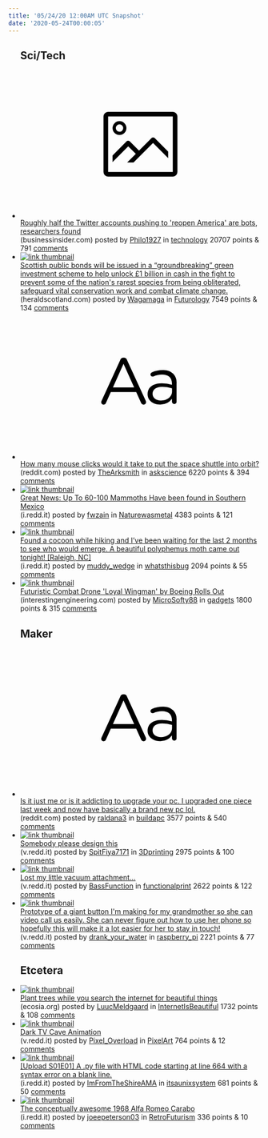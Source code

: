 ```yaml
---
title: '05/24/20 12:00AM UTC Snapshot'
date: '2020-05-24T00:00:05'
---
```

<ul>
<h2>Sci/Tech</h2>

<li><a href='https://www.businessinsider.com/nearly-half-of-reopen-america-twitter-accounts-are-bots-report-2020-5'><svg version='1.1' viewBox='-34 -14 104 64' preserveAspectRatio='xMidYMid meet' xmlns='http://www.w3.org/2000/svg' xmlns:xlink='http://www.w3.org/1999/xlink'>
    <title>link thumbnail</title>
    <path d='M32,4H4A2,2,0,0,0,2,6V30a2,2,0,0,0,2,2H32a2,2,0,0,0,2-2V6A2,2,0,0,0,32,4ZM4,30V6H32V30Z'></path>
    <path d='M8.92,14a3,3,0,1,0-3-3A3,3,0,0,0,8.92,14Zm0-4.6A1.6,1.6,0,1,1,7.33,11,1.6,1.6,0,0,1,8.92,9.41Z'></path>
    <path d='M22.78,15.37l-5.4,5.4-4-4a1,1,0,0,0-1.41,0L5.92,22.9v2.83l6.79-6.79L16,22.18l-3.75,3.75H15l8.45-8.45L30,24V21.18l-5.81-5.81A1,1,0,0,0,22.78,15.37Z'></path>
    </svg></a><div><div class='linkTitle'><a href='https://www.businessinsider.com/nearly-half-of-reopen-america-twitter-accounts-are-bots-report-2020-5'>Roughly half the Twitter accounts pushing to 'reopen America' are bots, researchers found</a></div>(businessinsider.com) posted by <a href='https://www.reddit.com/user/Philo1927'>Philo1927</a> in <a href='https://www.reddit.com/r/technology'>technology</a> 20707 points & 791 <a href='https://www.reddit.com/r/technology/comments/gp976i/roughly_half_the_twitter_accounts_pushing_to/'>comments</a></div></li>

<li><a href='https://www.heraldscotland.com/news/18470838.bonds-issued-help-unlock-1bn-protect-rare-species/'><img src='https://b.thumbs.redditmedia.com/U76GwEuTofXXF_DfI6ymuw8vU46xDtne3frKqenBAkE.jpg' alt='link thumbnail'></a><div><div class='linkTitle'><a href='https://www.heraldscotland.com/news/18470838.bonds-issued-help-unlock-1bn-protect-rare-species/'>Scottish public bonds will be issued in a “groundbreaking” green investment scheme to help unlock £1 billion in cash in the fight to prevent some of the nation's rarest species from being obliterated, safeguard vital conservation work and combat climate change.</a></div>(heraldscotland.com) posted by <a href='https://www.reddit.com/user/Wagamaga'>Wagamaga</a> in <a href='https://www.reddit.com/r/Futurology'>Futurology</a> 7549 points & 134 <a href='https://www.reddit.com/r/Futurology/comments/gp32k8/scottish_public_bonds_will_be_issued_in_a/'>comments</a></div></li>

<li><a href='https://www.reddit.com/r/askscience/comments/gp3lnx/how_many_mouse_clicks_would_it_take_to_put_the/'><svg version='1.1' viewBox='-34 -12 104 64' preserveAspectRatio='xMidYMid slice' xmlns='http://www.w3.org/2000/svg' xmlns:xlink='http://www.w3.org/1999/xlink'>
    <title>text link thumbnail</title>
    <path d='M12.19,8.84a1.45,1.45,0,0,0-1.4-1h-.12a1.46,1.46,0,0,0-1.42,1L1.14,26.56a1.29,1.29,0,0,0-.14.59,1,1,0,0,0,1,1,1.12,1.12,0,0,0,1.08-.77l2.08-4.65h11l2.08,4.59a1.24,1.24,0,0,0,1.12.83,1.08,1.08,0,0,0,1.08-1.08,1.64,1.64,0,0,0-.14-.57ZM6.08,20.71l4.59-10.22,4.6,10.22Z'>
    </path>
    <path d='M32.24,14.78A6.35,6.35,0,0,0,27.6,13.2a11.36,11.36,0,0,0-4.7,1,1,1,0,0,0-.58.89,1,1,0,0,0,.94.92,1.23,1.23,0,0,0,.39-.08,8.87,8.87,0,0,1,3.72-.81c2.7,0,4.28,1.33,4.28,3.92v.5a15.29,15.29,0,0,0-4.42-.61c-3.64,0-6.14,1.61-6.14,4.64v.05c0,2.95,2.7,4.48,5.37,4.48a6.29,6.29,0,0,0,5.19-2.48V26.9a1,1,0,0,0,1,1,1,1,0,0,0,1-1.06V19A5.71,5.71,0,0,0,32.24,14.78Zm-.56,7.7c0,2.28-2.17,3.89-4.81,3.89-1.94,0-3.61-1.06-3.61-2.86v-.06c0-1.8,1.5-3,4.2-3a15.2,15.2,0,0,1,4.22.61Z'>
    </path>
    </svg></a><div><div class='linkTitle'><a href='https://www.reddit.com/r/askscience/comments/gp3lnx/how_many_mouse_clicks_would_it_take_to_put_the/'>How many mouse clicks would it take to put the space shuttle into orbit?</a></div>(reddit.com) posted by <a href='https://www.reddit.com/user/TheArksmith'>TheArksmith</a> in <a href='https://www.reddit.com/r/askscience'>askscience</a> 6220 points & 394 <a href='https://www.reddit.com/r/askscience/comments/gp3lnx/how_many_mouse_clicks_would_it_take_to_put_the/'>comments</a></div></li>

<li><a href='https://i.redd.it/4nrwpbv6zg051.jpg'><img src='https://b.thumbs.redditmedia.com/IkWMVkLiDi18deTh-ids0T8vc14quI5-DK8i5syZfdU.jpg' alt='link thumbnail'></a><div><div class='linkTitle'><a href='https://i.redd.it/4nrwpbv6zg051.jpg'>Great News: Up To 60-100 Mammoths Have been found in Southern Mexico</a></div>(i.redd.it) posted by <a href='https://www.reddit.com/user/fwzain'>fwzain</a> in <a href='https://www.reddit.com/r/Naturewasmetal'>Naturewasmetal</a> 4383 points & 121 <a href='https://www.reddit.com/r/Naturewasmetal/comments/gp12ad/great_news_up_to_60100_mammoths_have_been_found/'>comments</a></div></li>

<li><a href='https://i.redd.it/bqz3291oof051.jpg'><img src='https://a.thumbs.redditmedia.com/pZ6zYjjJtYoiIq1foBFh1-8jXEhPbrgKA0vHIKLt4k4.jpg' alt='link thumbnail'></a><div><div class='linkTitle'><a href='https://i.redd.it/bqz3291oof051.jpg'>Found a cocoon while hiking and I’ve been waiting for the last 2 months to see who would emerge. A beautiful polyphemus moth came out tonight! [Raleigh, NC]</a></div>(i.redd.it) posted by <a href='https://www.reddit.com/user/muddy_wedge'>muddy_wedge</a> in <a href='https://www.reddit.com/r/whatsthisbug'>whatsthisbug</a> 2094 points & 55 <a href='https://www.reddit.com/r/whatsthisbug/comments/goxw1f/found_a_cocoon_while_hiking_and_ive_been_waiting/'>comments</a></div></li>

<li><a href='https://interestingengineering.com/futuristic-combat-drone-loyal-wingman-by-boeing-rolls-out'><img src='https://b.thumbs.redditmedia.com/kWrbn8QXw1WgayxKwAjRyysV6bTeMy68t3m4W48My5A.jpg' alt='link thumbnail'></a><div><div class='linkTitle'><a href='https://interestingengineering.com/futuristic-combat-drone-loyal-wingman-by-boeing-rolls-out'>Futuristic Combat Drone 'Loyal Wingman' by Boeing Rolls Out</a></div>(interestingengineering.com) posted by <a href='https://www.reddit.com/user/MicroSofty88'>MicroSofty88</a> in <a href='https://www.reddit.com/r/gadgets'>gadgets</a> 1800 points & 315 <a href='https://www.reddit.com/r/gadgets/comments/gp8xtg/futuristic_combat_drone_loyal_wingman_by_boeing/'>comments</a></div></li>

<h2>Maker</h2>

<li><a href='https://www.reddit.com/r/buildapc/comments/govyy9/is_it_just_me_or_is_it_addicting_to_upgrade_your/'><svg version='1.1' viewBox='-34 -12 104 64' preserveAspectRatio='xMidYMid slice' xmlns='http://www.w3.org/2000/svg' xmlns:xlink='http://www.w3.org/1999/xlink'>
    <title>text link thumbnail</title>
    <path d='M12.19,8.84a1.45,1.45,0,0,0-1.4-1h-.12a1.46,1.46,0,0,0-1.42,1L1.14,26.56a1.29,1.29,0,0,0-.14.59,1,1,0,0,0,1,1,1.12,1.12,0,0,0,1.08-.77l2.08-4.65h11l2.08,4.59a1.24,1.24,0,0,0,1.12.83,1.08,1.08,0,0,0,1.08-1.08,1.64,1.64,0,0,0-.14-.57ZM6.08,20.71l4.59-10.22,4.6,10.22Z'>
    </path>
    <path d='M32.24,14.78A6.35,6.35,0,0,0,27.6,13.2a11.36,11.36,0,0,0-4.7,1,1,1,0,0,0-.58.89,1,1,0,0,0,.94.92,1.23,1.23,0,0,0,.39-.08,8.87,8.87,0,0,1,3.72-.81c2.7,0,4.28,1.33,4.28,3.92v.5a15.29,15.29,0,0,0-4.42-.61c-3.64,0-6.14,1.61-6.14,4.64v.05c0,2.95,2.7,4.48,5.37,4.48a6.29,6.29,0,0,0,5.19-2.48V26.9a1,1,0,0,0,1,1,1,1,0,0,0,1-1.06V19A5.71,5.71,0,0,0,32.24,14.78Zm-.56,7.7c0,2.28-2.17,3.89-4.81,3.89-1.94,0-3.61-1.06-3.61-2.86v-.06c0-1.8,1.5-3,4.2-3a15.2,15.2,0,0,1,4.22.61Z'>
    </path>
    </svg></a><div><div class='linkTitle'><a href='https://www.reddit.com/r/buildapc/comments/govyy9/is_it_just_me_or_is_it_addicting_to_upgrade_your/'>Is it just me or is it addicting to upgrade your pc. I upgraded one piece last week and now have basically a brand new pc lol.</a></div>(reddit.com) posted by <a href='https://www.reddit.com/user/raldana3'>raldana3</a> in <a href='https://www.reddit.com/r/buildapc'>buildapc</a> 3577 points & 540 <a href='https://www.reddit.com/r/buildapc/comments/govyy9/is_it_just_me_or_is_it_addicting_to_upgrade_your/'>comments</a></div></li>

<li><a href='https://v.redd.it/etufe5f4bb051'><img src='https://b.thumbs.redditmedia.com/1a9JuxLKiXhXYA5ps_1SO23D-CzqgMlId_IOV0ZYxBs.jpg' alt='link thumbnail'></a><div><div class='linkTitle'><a href='https://v.redd.it/etufe5f4bb051'>Somebody please design this</a></div>(v.redd.it) posted by <a href='https://www.reddit.com/user/SpitFiya7171'>SpitFiya7171</a> in <a href='https://www.reddit.com/r/3Dprinting'>3Dprinting</a> 2975 points & 100 <a href='https://www.reddit.com/r/3Dprinting/comments/gowyc2/somebody_please_design_this/'>comments</a></div></li>

<li><a href='https://v.redd.it/9we7pzqnpg051'><img src='https://b.thumbs.redditmedia.com/Q_yTKHbYz2cLF5h2TVtjNER3CScj983dbmwuau0XB0s.jpg' alt='link thumbnail'></a><div><div class='linkTitle'><a href='https://v.redd.it/9we7pzqnpg051'>Lost my little vacuum attachment...</a></div>(v.redd.it) posted by <a href='https://www.reddit.com/user/BassFunction'>BassFunction</a> in <a href='https://www.reddit.com/r/functionalprint'>functionalprint</a> 2622 points & 122 <a href='https://www.reddit.com/r/functionalprint/comments/gp0gqg/lost_my_little_vacuum_attachment/'>comments</a></div></li>

<li><a href='https://v.redd.it/mtc3m9woki051'><img src='https://b.thumbs.redditmedia.com/sZ04oxc6C8O_kKZBK7_stNnsw6JcRXNQzN6MxwxXVrs.jpg' alt='link thumbnail'></a><div><div class='linkTitle'><a href='https://v.redd.it/mtc3m9woki051'>Prototype of a giant button I'm making for my grandmother so she can video call us easily. She can never figure out how to use her phone so hopefully this will make it a lot easier for her to stay in touch!</a></div>(v.redd.it) posted by <a href='https://www.reddit.com/user/drank_your_water'>drank_your_water</a> in <a href='https://www.reddit.com/r/raspberry_pi'>raspberry_pi</a> 2221 points & 77 <a href='https://www.reddit.com/r/raspberry_pi/comments/gp4o87/prototype_of_a_giant_button_im_making_for_my/'>comments</a></div></li>

<h2>Etcetera</h2>

<li><a href='https://www.ecosia.org/'><img src='https://b.thumbs.redditmedia.com/Nf-MQgVldLdMetsjjN8S5BGwn3zIrPgNuEctl-SBZJc.jpg' alt='link thumbnail'></a><div><div class='linkTitle'><a href='https://www.ecosia.org/'>Plant trees while you search the internet for beautiful things</a></div>(ecosia.org) posted by <a href='https://www.reddit.com/user/LuucMeldgaard'>LuucMeldgaard</a> in <a href='https://www.reddit.com/r/InternetIsBeautiful'>InternetIsBeautiful</a> 1732 points & 108 <a href='https://www.reddit.com/r/InternetIsBeautiful/comments/gp8k22/plant_trees_while_you_search_the_internet_for/'>comments</a></div></li>

<li><a href='https://v.redd.it/ueurdj1z7f051'><img src='https://b.thumbs.redditmedia.com/gg7Nt3Oe4dfSlBsI07wJBflNrVlAHJUbmYGDvKJXacg.jpg' alt='link thumbnail'></a><div><div class='linkTitle'><a href='https://v.redd.it/ueurdj1z7f051'>Dark TV Cave Animation</a></div>(v.redd.it) posted by <a href='https://www.reddit.com/user/Pixel_Overload'>Pixel_Overload</a> in <a href='https://www.reddit.com/r/PixelArt'>PixelArt</a> 764 points & 12 <a href='https://www.reddit.com/r/PixelArt/comments/gowkqk/dark_tv_cave_animation/'>comments</a></div></li>

<li><a href='https://i.redd.it/mfnm5luqhj051.png'><img src='https://b.thumbs.redditmedia.com/75f6wfxpV-AUVPT0ri8wYH0OgEImMfzrJDyV7cl6SEo.jpg' alt='link thumbnail'></a><div><div class='linkTitle'><a href='https://i.redd.it/mfnm5luqhj051.png'>[Upload S01E01] A .py file with HTML code starting at line 664 with a syntax error on a blank line.</a></div>(i.redd.it) posted by <a href='https://www.reddit.com/user/ImFromTheShireAMA'>ImFromTheShireAMA</a> in <a href='https://www.reddit.com/r/itsaunixsystem'>itsaunixsystem</a> 681 points & 50 <a href='https://www.reddit.com/r/itsaunixsystem/comments/gp7mv7/upload_s01e01_a_py_file_with_html_code_starting/'>comments</a></div></li>

<li><a href='https://i.redd.it/5b5ymtnz8k051.jpg'><img src='https://b.thumbs.redditmedia.com/vpTi1kxT5Jeqzk5TD7a5_Bj4l9hFYKJEox6CHCLp-Hc.jpg' alt='link thumbnail'></a><div><div class='linkTitle'><a href='https://i.redd.it/5b5ymtnz8k051.jpg'>The conceptually awesome 1968 Alfa Romeo Carabo</a></div>(i.redd.it) posted by <a href='https://www.reddit.com/user/joeepeterson03'>joeepeterson03</a> in <a href='https://www.reddit.com/r/RetroFuturism'>RetroFuturism</a> 336 points & 10 <a href='https://www.reddit.com/r/RetroFuturism/comments/gpa9hp/the_conceptually_awesome_1968_alfa_romeo_carabo/'>comments</a></div></li>

</ul>
